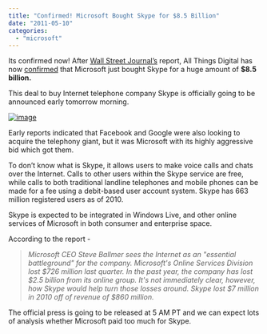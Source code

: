 ```yaml
---
title: "Confirmed! Microsoft Bought Skype for $8.5 Billion"
date: "2011-05-10"
categories: 
  - "microsoft"
---
```


Its confirmed now! After [Wall Street Journal’s](http://online.wsj.com/article/SB10001424052748703730804576313932659388852.html?ru=yahoo&mod=yahoo_hs) report, All Things Digital has now [confirmed](http://kara.allthingsd.com/20110509/microsoft-will-announce-acquistion-of-skype-tomorrow-morning/) that Microsoft just bought Skype for a huge amount of **$8.5 billion.**

This deal to buy Internet telephone company Skype is officially going to be announced early tomorrow morning.

[![image](http://lh5.ggpht.com/_40bmzDo_mBs/TcjsXvWmz6I/AAAAAAAAB-E/JKA34NUV3jk/image_thumb%5B2%5D.png?imgmax=800 "image")](http://lh6.ggpht.com/_40bmzDo_mBs/TcjsWl67zrI/AAAAAAAAB-A/-UE2GmXr1Is/s1600-h/image%5B4%5D.png)

Early reports indicated that Facebook and Google were also looking to acquire the telephony giant, but it was Microsoft with its highly aggressive bid which got them.

To don’t know what is Skype, it allows users to make voice calls and chats over the Internet. Calls to other users within the Skype service are free, while calls to both traditional landline telephones and mobile phones can be made for a fee using a debit-based user account system. Skype has 663 million registered users as of 2010.

Skype is expected to be integrated in Windows Live, and other online services of Microsoft in both consumer and enterprise space.

According to the report -

> _Microsoft CEO Steve Ballmer sees the Internet as an "essential battleground" for the company. Microsoft's Online Services Division lost $726 million last quarter. In the past year, the company has lost $2.5 billion from its online group. It's not immediately clear, however, how Skype would help turn those losses around. Skype lost $7 million in 2010 off of revenue of $860 million._

The official press is going to be released at 5 AM PT and we can expect lots of analysis whether Microsoft paid too much for Skype.
